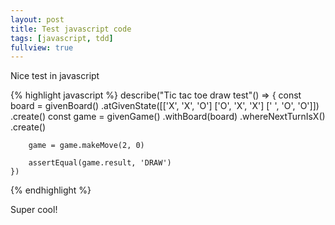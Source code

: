 ```yaml
---
layout: post
title: Test javascript code
tags: [javascript, tdd]
fullview: true
---
```


Nice test in javascript

{% highlight javascript %}
    describe("Tic tac toe draw test"() => {
        const board = givenBoard()
            .atGivenState([['X', 'X', 'O']
                           ['O', 'X', 'X']
                           [' ', 'O', 'O']])
            .create()
        const game = givenGame()
            .withBoard(board)
            .whereNextTurnIsX()
            .create()

        game = game.makeMove(2, 0)

        assertEqual(game.result, 'DRAW')
    })
{% endhighlight %}


Super cool!
